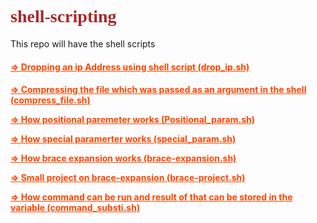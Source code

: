 <h1 style="color:#a52a2a;font-family:'Georgia' ";> shell-scripting </h1>

This repo will have the shell scripts

 <!-- <h4 style="color:orangered;";>  -->
<h4><a style="color:orangered" href="drop_ip.sh"> => Dropping an ip Address using shell script (drop_ip.sh)</a></h4>


<h4><a style="color:orangered" href="compress_file.sh"> => Compressing the file which was passed as an argument in the shell (compress_file.sh) </a>  

<a style="color:orangered" href="positional_param.sh"> => How positional paremeter works (Positional_param.sh) </a>  

<a style="color:orangered" href="special_param.sh"> => How special paramerter works (special_param.sh) </a> 

<a style="color:orangered" href="brace-expansion.sh"> => How brace expansion works (brace-expansion.sh) </a> 

<a style="color:orangered" href="brace-project.sh"> => Small project on brace-expansion (brace-project.sh) </a>

<a style="color:orangered" href="command_substi.sh"> => How command can be run and result of that can be stored in the variable (command_substi.sh) </a></h4>